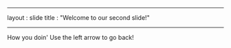 - - -
layout : slide
title : "Welcome to our second slide!"
- - -
How you doin'
Use the left arrow to go back!
